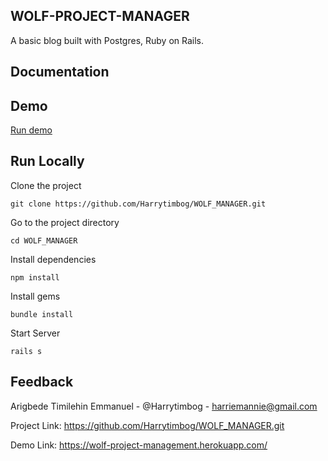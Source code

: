 ## WOLF-PROJECT-MANAGER
A basic blog built with Postgres, Ruby on Rails.

## Documentation     

## Demo    

[Run demo](https://wolf-project-management.herokuapp.com/)

## Run Locally   

Clone the project

``` console
git clone https://github.com/Harrytimbog/WOLF_MANAGER.git
```

Go to the project directory

``` console
cd WOLF_MANAGER
```

Install dependencies

``` console
npm install
```

Install gems

``` console
bundle install
```

Start Server

``` console
rails s
```

## Feedback  

Arigbede Timilehin Emmanuel - @Harrytimbog - harriemannie@gmail.com

Project Link: https://github.com/Harrytimbog/WOLF_MANAGER.git

Demo Link: https://wolf-project-management.herokuapp.com/
